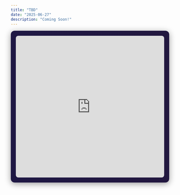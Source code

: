 ```yaml
---
title: "TBD"
date: "2025-06-27"
description: "Coming Soon!"
---
```


<div style="
  max-width: 800px;
  margin: 0 auto;
  padding: 1rem;
  background: linear-gradient(to right, rgb(31, 24, 68), rgb(34, 23, 63));
  border-radius: 12px;
  box-shadow: 0 4px 20px rgba(0, 0, 0, 0.4);
  overflow: hidden;
  position: relative;
">

  <iframe 
    src="https://www.istream.com"
    width="100%" 
    height="450" 
    frameborder="0" 
    allowfullscreen
    style="
      display: block;
      border: none;
      border-radius: 8px;
    ">
  </iframe>

</div>
